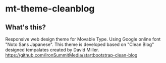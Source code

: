# mt-theme-cleanblog
## What's this?
Responsive web design theme for Movable Type. Using Google online font "Noto Sans Japanese".
This theme is developed based on "Clean Blog" designed tempalates created by David Miller.
https://github.com/IronSummitMedia/startbootstrap-clean-blog
